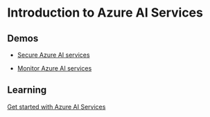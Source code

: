 # Introduction to Azure AI Services

## Demos

- [Secure Azure AI services](https://learn.microsoft.com/en-us/training/modules/secure-ai-services/)

- [Monitor Azure AI services](https://learn.microsoft.com/en-us/training/modules/monitor-ai-services/)

## Learning

[Get started with Azure AI Services](https://learn.microsoft.com/en-us/training/paths/get-started-azure-ai/)
